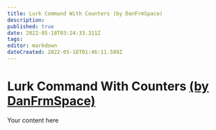 ```yaml
---
title: Lurk Command With Counters (by DanFrmSpace)
description: 
published: true
date: 2022-05-18T03:24:33.311Z
tags: 
editor: markdown
dateCreated: 2022-05-18T01:46:11.589Z
---
```


# Lurk Command With Counters [(by DanFrmSpace)](https://www.twitch.tv/danfrmspace)
Your content here